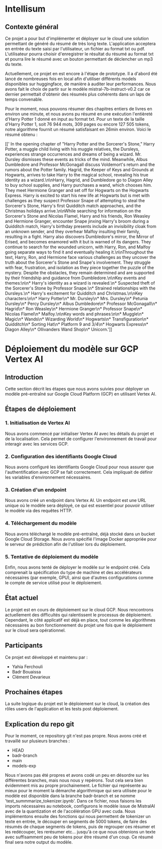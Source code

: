 # Intellisum

## Contexte général

Ce projet a pour but d'implémenter et déployer sur le cloud une solution permettant de généré du résumé de très long texte.
L'application acceptera en entrée du texte saisi par l'utilisateur, un fichier au format txt ou pdf.
L'utilisateur pourra choisir d'enregistrer le résultat du résumé au format txt et pourra lire le résumé avec un bouton permettant de déclencher un mp3 du texte.

Actuellement, ce projet en est encore à l'étape de prototype. 
Il a d'abord été lancé de nombreuses fois en local afin d'utiliser différents models disponibles sur huggingface, de manière à auditer leur performances.
Nous avons fait le choix de partir sur le modèle mistral-7b-instruct-v0.2 car ce dernier permettait d'obtenir des résumés plus cohérents dans un laps de temps convenable.

Pour le moment, nous pouvons résumer des chapitres entiers de livres en environ une minute, et nous avons pu résumé en une exécution l'entièreté d'Harry Potter 1 donné en input au format txt. 
Pour un texte de la taille d'Harry Potter 1, soit 76 944 mots, 309 pages ou encore 127 505 tokens, notre algorithme fournit un résumé satisfaisant en 26min environ.
Voici le résumé obtenu :

[[' In the opening chapter of "Harry Potter and the Sorcerer\'s Stone," Harry Potter, a muggle child living with his muggle relatives, the Dursleys, experiences strange occurrences and dreams of being a wizard. Mr. Dursley dismisses these events as tricks of the mind. Meanwhile, Albus Dumbledore and Professor McGonagall discuss Voldemort\'s return and the rumors about the Potter family. Hagrid, the Keeper of Keys and Grounds at Hogwarts, arrives to take Harry to the magical school, revealing his true identity as a wizard.\n\nHarry, Hagrid, and Dumbledore go to Diagon Alley to buy school supplies, and Harry purchases a wand, which chooses him. They meet Hermione Granger and set off for Hogwarts on the Hogwarts Express. Harry is excited to start his new life at Hogwarts but is met with challenges as they suspect Professor Snape of attempting to steal the Sorcerer\'s Stone, Harry\'s first Quidditch match approaches, and the Christmas holidays arrive.\n\nWhile searching for information on the Sorcerer\'s Stone and Nicolas Flamel, Harry and his friends, Ron Weasley and Hermione Granger, encounter Snape jinxing Harry\'s broom during a Quidditch match, Harry\'s birthday presents include an invisibility cloak from an unknown sender, and they overhear Malfoy insulting their family, resulting in a fight. Harry also discovers Dumbledore\'s mirror, the Mirror of Erised, and becomes enamored with it but is warned of its dangers. They continue to search for the wounded unicorn, with Harry, Ron, and Malfoy going separate ways to find it and eventually healing it.\n\nThroughout the text, Harry, Ron, and Hermione face various challenges as they uncover the truth about the Sorcerer\'s Stone and Snape\'s involvement. They struggle with fear, frustration, and isolation as they piece together the puzzle of the mystery. Despite the obstacles, they remain determined and are supported by their friendship and guidance from Dumbledore.\n\nKey events and themes:\n\n* Harry\'s identity as a wizard is revealed.\n* Suspected theft of the Sorcerer\'s Stone by Professor Snape.\n* Strained relationships with the Dursleys.\n* Harry\'s excitement for Quidditch and Christmas.\n\nKey characters:\n\n* Harry Potter\n* Mr. Dursley\n* Mrs. Dursley\n* Petunia Dursley\n* Percy Dursley\n* Albus Dumbledore\n* Professor McGonagall\n* Hagrid\n* Ron Weasley\n* Hermione Granger\n* Professor Snape\n* Nicolas Flamel\n* Malfoy.\n\nKey words and phrases:\n\n* Muggle\n* Magic\n* Wands\n* Wizarding World\n* Hogwarts\n* Transfiguration\n* Quidditch\n* Sorting Hat\n* Platform 9 and 3/4\n* Hogwarts Express\n* Diagon Alley\n* Ollivanders Wand Shop\n* Unicorn.</s>']]

# Déploiement du modèle sur GCP Vertex AI

## Introduction

Cette section décrit les étapes que nous avons suivies pour déployer un modèle pré-entraîné sur Google Cloud Platform (GCP) en utilisant Vertex AI.

## Étapes de déploiement

### 1. Initialisation de Vertex AI

Nous avons commencé par initialiser Vertex AI avec les détails du projet et de la localisation. Cela permet de configurer l'environnement de travail pour interagir avec les services GCP.

### 2. Configuration des identifiants Google Cloud

Nous avons configuré les identifiants Google Cloud pour nous assurer que l'authentification avec GCP se fait correctement. Cela impliquait de définir les variables d'environnement nécessaires.

### 3. Création d'un endpoint

Nous avons créé un endpoint dans Vertex AI. Un endpoint est une URL unique où le modèle sera déployé, ce qui est essentiel pour pouvoir utiliser le modèle via des requêtes HTTP.

### 4. Téléchargement du modèle

Nous avons téléchargé le modèle pré-entraîné, déjà stocké dans un bucket Google Cloud Storage. Nous avons spécifié l'image Docker appropriée pour le serveur de prédiction afin de l'utiliser lors du déploiement.

### 5. Tentative de déploiement du modèle

Enfin, nous avons tenté de déployer le modèle sur le endpoint créé. Cela comprenait la spécification du type de machine et des accélérateurs nécessaires (par exemple, GPU), ainsi que d'autres configurations comme le compte de service utilisé pour le déploiement.

## État actuel

Le projet est en cours de déploiement sur le cloud GCP. Nous rencontrons actuellement des difficultés qui ralentissent le processus de déploiement. Cependant, le côté applicatif est déjà en place, tout comme les algorithmes nécessaires au bon fonctionnement du projet une fois que le déploiement sur le cloud sera opérationnel.

## Participants

Ce projet est développé et maintenu par :
- Yahia Ferchouli
- Badr Bouaissa
- Clément Devarieux

## Prochaines étapes

La suite logique du projet est le déploiement sur le cloud, la création des rôles users de l'application et les tests post déploiement.

## Explication du repo git

Pour le moment, ce repository git n'est pas propre.
Nous avons créé et travaillé sur plusieurs branches :

- HEAD
- badr-branch
- main
- models-exp

Nous n'avons pas été propres et avons codé un peu en désordre sur les différentes branches, mais nous nous y repérons.
Tout cela sera bien évidemment mis au propre prochainement.
Le fichier qui représente au mieux pour le moment la démarche algorithmique qui sera utilisée pour le modèle est disponible dans la branche badr-branch et se nomme 'test_summmarize_tokenizer.ipynb'.
Dans ce fichier, nous faisons les imports nécessaires au notebook, configurons le modèle issue de MistralAI avec de la quantization et de l'accélération GPU avec cuda.
Nous implémentons ensuite des fonctions qui nous permettent de tokenizer un texte en entrée, le découper en segments de 5000 tokens, de faire des résumés de chaque segments de tokens, puis de regrouper ces résumer et les redécouper, les rerésumer etc... jusqu'à ce que nous obtenions un texte avec suffisamment peu de tokens pour être résumé d'un coup. Ce résumé final sera notre output du modèle.

